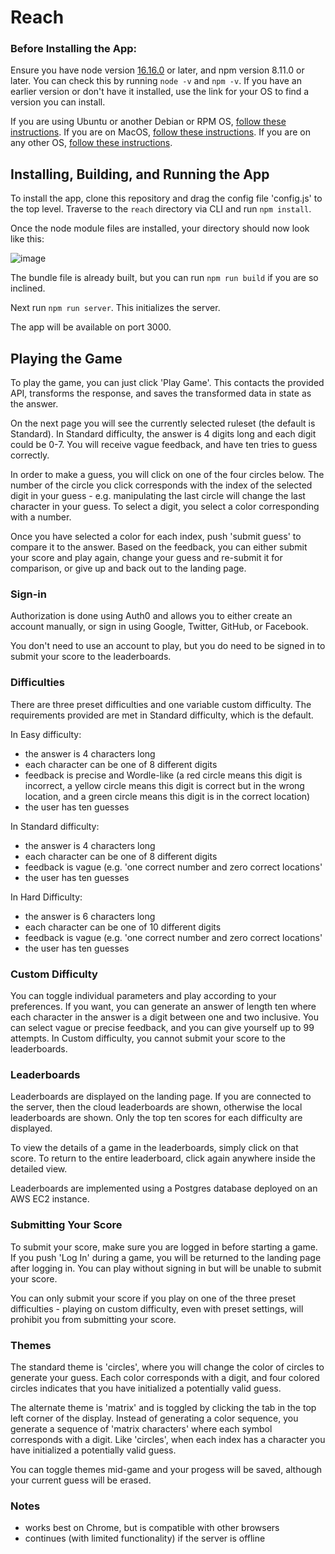# Reach

### Before Installing the App:
Ensure you have node version [16.16.0](https://nodejs.org/download/release/v16.16.0/) or later, and npm version 8.11.0 or later. You can check this by running `node -v` and `npm -v`. If you have an earlier version or don't have it installed, use the link for your OS to find a version you can install.

If you are using Ubuntu or another Debian or RPM OS, [follow these instructions](https://github.com/nodesource/distributions#using-ubuntu-2). If you are on MacOS, [follow these instructions](https://formulae.brew.sh/formula/node@16). If you are on any other OS, [follow these instructions](https://nodejs.org/en/download/).

## Installing, Building, and Running the App

To install the app, clone this repository and drag the config file 'config.js' to the top level. Traverse to the `reach` directory via CLI and run `npm install`.

Once the node module files are installed, your directory should now look like this:

![image](https://user-images.githubusercontent.com/41023883/211117732-ef4e5abe-d8b7-4e0e-9c4a-75116f30af5a.png)

The bundle file is already built, but you can run `npm run build` if you are so inclined.

Next run `npm run server`. This initializes the server.

The app will be available on port 3000.

## Playing the Game

To play the game, you can just click 'Play Game'. This contacts the provided API, transforms the response, and saves the transformed data in state as the answer. 

On the next page you will see the currently selected ruleset (the default is Standard). In Standard difficulty, the answer is 4 digits long and each digit could be 0-7. You will receive vague feedback, and have ten tries to guess correctly.

In order to make a guess, you will click on one of the four circles below. The number of the circle you click corresponds with the index of the selected digit in your guess - e.g. manipulating the last circle will change the last character in your guess. To select a digit, you select a color corresponding with a number.

Once you have selected a color for each index, push 'submit guess' to compare it to the answer. Based on the feedback, you can either submit your score and play again, change your guess and re-submit it for comparison, or give up and back out to the landing page.

### Sign-in

Authorization is done using Auth0 and allows you to either create an account manually, or sign in using Google, Twitter, GitHub, or Facebook.

You don't need to use an account to play, but you do need to be signed in to submit your score to the leaderboards.

### Difficulties

There are three preset difficulties and one variable custom difficulty. The requirements provided are met in Standard difficulty, which is the default. 

In Easy difficulty:
- the answer is 4 characters long
- each character can be one of 8 different digits
- feedback is precise and Wordle-like (a red circle means this digit is incorrect, a yellow circle means this digit is correct but in the wrong location, and a green circle means this digit is in the correct location)
- the user has ten guesses

In Standard difficulty:
- the answer is 4 characters long
- each character can be one of 8 different digits
- feedback is vague (e.g. 'one correct number and zero correct locations'
- the user has ten guesses

In Hard Difficulty:
- the answer is 6 characters long
- each character can be one of 10 different digits
- feedback is vague (e.g. 'one correct number and zero correct locations'
- the user has ten guesses

### Custom Difficulty

You can toggle individual parameters and play according to your preferences. If you want, you can generate an answer of length ten where each character in the answer is a digit between one and two inclusive. You can select vague or precise feedback, and you can give yourself up to 99 attempts. In Custom difficulty, you cannot submit your score to the leaderboards.

### Leaderboards
Leaderboards are displayed on the landing page. If you are connected to the server, then the cloud leaderboards are shown, otherwise the local leaderboards are shown. Only the top ten scores for each difficulty are displayed.

To view the details of a game in the leaderboards, simply click on that score. To return to the entire leaderboard, click again anywhere inside the detailed view.

Leaderboards are implemented using a Postgres database deployed on an AWS EC2 instance.

### Submitting Your Score

To submit your score, make sure you are logged in before starting a game. If you push 'Log In' during a game, you will be returned to the landing page after logging in. You can play without signing in but will be unable to submit your score.

You can only submit your score if you play on one of the three preset difficulties - playing on custom difficulty, even with preset settings, will prohibit you from submitting your score.

### Themes

The standard theme is 'circles', where you will change the color of circles to generate your guess. Each color corresponds with a digit, and four colored circles indicates that you have initialized a potentially valid guess.

The alternate theme is 'matrix' and is toggled by clicking the tab in the top left corner of the display. Instead of generating a color sequence, you generate a sequence of 'matrix characters' where each symbol corresponds with a digit. Like 'circles', when each index has a character you have initialized a potentially valid guess.

You can toggle themes mid-game and your progess will be saved, although your current guess will be erased.

### Notes

- works best on Chrome, but is compatible with other browsers
- continues (with limited functionality) if the server is offline
